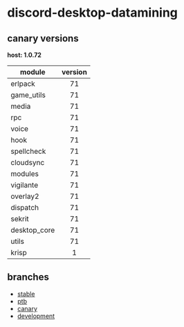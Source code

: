 # discord-desktop-datamining

## canary versions

**host: 1.0.72**

| module | version |
| ------ | :-----: |
| erlpack | 71 |
| game_utils | 71 |
| media | 71 |
| rpc | 71 |
| voice | 71 |
| hook | 71 |
| spellcheck | 71 |
| cloudsync | 71 |
| modules | 71 |
| vigilante | 71 |
| overlay2 | 71 |
| dispatch | 71 |
| sekrit | 71 |
| desktop_core | 71 |
| utils | 71 |
| krisp | 1 |

## branches

- [stable](https://github.com/OpenAsar/discord-desktop-datamining/tree/stable)
- [ptb](https://github.com/OpenAsar/discord-desktop-datamining/tree/ptb)
- [canary](https://github.com/OpenAsar/discord-desktop-datamining/tree/canary)
- [development](https://github.com/OpenAsar/discord-desktop-datamining/tree/development)